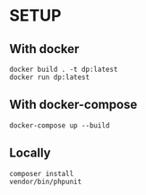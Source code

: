 # SETUP

## With docker
```shell
docker build . -t dp:latest
docker run dp:latest
```

## With docker-compose
```shell
docker-compose up --build
```

## Locally
```shell
composer install
vendor/bin/phpunit
```

